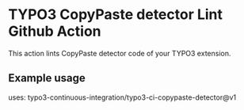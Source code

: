 # TYPO3 CopyPaste detector Lint Github Action

This action lints CopyPaste detector code of your TYPO3 extension.

## Example usage

uses: typo3-continuous-integration/typo3-ci-copypaste-detector@v1
